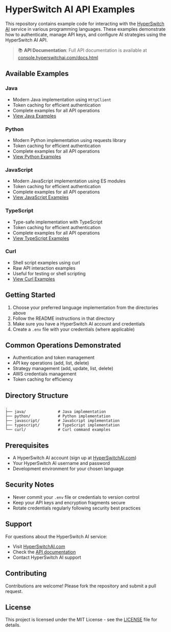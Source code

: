 # HyperSwitch AI API Examples

This repository contains example code for interacting with the [HyperSwitch AI](https://HyperSwitchAI.com) service in various programming languages. These examples demonstrate how to authenticate, manage API keys, and configure AI strategies using the HyperSwitch AI API.

> 📚 **API Documentation**: Full API documentation is available at [console.hyperswitchai.com/docs.html](https://console.hyperswitchai.com/docs.html)

## Available Examples

### Java
- Modern Java implementation using `HttpClient`
- Token caching for efficient authentication
- Complete examples for all API operations
- [View Java Examples](./java)

### Python
- Modern Python implementation using requests library
- Token caching for efficient authentication
- Complete examples for all API operations
- [View Python Examples](./python)

### JavaScript
- Modern JavaScript implementation using ES modules
- Token caching for efficient authentication
- Complete examples for all API operations
- [View JavaScript Examples](./javascript)

### TypeScript
- Type-safe implementation with TypeScript
- Token caching for efficient authentication
- Complete examples for all API operations
- [View TypeScript Examples](./typescript)

### Curl
- Shell script examples using curl
- Raw API interaction examples
- Useful for testing or shell scripting
- [View Curl Examples](./curl)

## Getting Started

1. Choose your preferred language implementation from the directories above
2. Follow the README instructions in that directory
3. Make sure you have a HyperSwitch AI account and credentials
4. Create a `.env` file with your credentials (where applicable)

## Common Operations Demonstrated

- Authentication and token management
- API key operations (add, list, delete)
- Strategy management (add, update, list, delete)
- AWS credentials management
- Token caching for efficiency

## Directory Structure

```
.
├── java/              # Java implementation
├── python/            # Python implementation
├── javascript/        # JavaScript implementation
├── typescript/        # TypeScript implementation
└── curl/              # Curl command examples
```

## Prerequisites

- A HyperSwitch AI account (sign up at [HyperSwitchAI.com](https://HyperSwitchAI.com))
- Your HyperSwitch AI username and password
- Development environment for your chosen language

## Security Notes

- Never commit your `.env` file or credentials to version control
- Keep your API keys and encryption fragments secure
- Rotate credentials regularly following security best practices

## Support

For questions about the HyperSwitch AI service:
- Visit [HyperSwitchAI.com](https://HyperSwitchAI.com)
- Check the [API documentation](https://console.hyperswitchai.com/docs.html)
- Contact HyperSwitch AI support

## Contributing

Contributions are welcome! Please fork the repository and submit a pull request.

## License

This project is licensed under the MIT License - see the [LICENSE](LICENSE) file for details.



